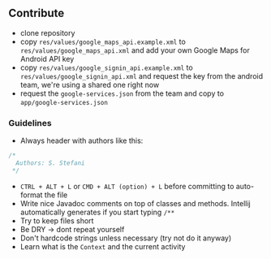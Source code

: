 ## Contribute

* clone repository
* copy `res/values/google_maps_api.example.xml` to `res/values/google_maps_api.xml` and add your own Google Maps for Android API key
* copy `res/values/google_signin_api.example.xml` to `res/values/google_signin_api.xml` and request the key from the android team, 
we're using a shared one right now
* request the `google-services.json` from the team and copy to `app/google-services.json`


### Guidelines

* Always header with authors like this:
```java
/*
  Authors: S. Stefani
 */
```
* `CTRL + ALT + L` or `CMD + ALT (option) + L` before committing to auto-format the file
* Write nice Javadoc comments on top of classes and methods. Intellij automatically generates if you start typing `/**`
* Try to keep files short
* Be DRY -> dont repeat yourself
* Don't hardcode strings unless necessary (try not do it anyway)
* Learn what is the `Context` and the current activity
